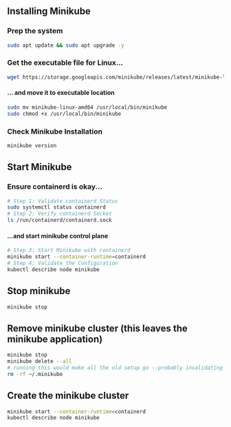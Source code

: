 ## Installing Minikube

### Prep the system
```bash
sudo apt update && sudo apt upgrade -y
```

### Get the executable file for Linux...
```bash
wget https://storage.googleapis.com/minikube/releases/latest/minikube-linux-amd64
```

#### ... and move it to executable location
```bash
sudo mv minikube-linux-amd64 /usr/local/bin/minikube
sudo chmod +x /usr/local/bin/minikube
```

### Check Minikube Installation
```bash
minikube version
```

## Start Minikube
### Ensure containerd is okay...
```bash
# Step 1: Validate containerd Status
sudo systemctl status containerd
# Step 2: Verify containerd Socket
ls /run/containerd/containerd.sock 
```

#### ...and start minikube control plane
```bash
# Step 3: Start Minikube with containerd
minikube start --container-runtime=containerd
# Step 4: Validate the Configuration
kubectl describe node minikube
```

## Stop minikube
```bash
minikube stop
```

## Remove minikube cluster (this leaves the minikube application)
```bash
minikube stop
minikube delete --all
# running this would make all the old setup go --probably invalidating any certs created using ~/.minkube/ca.crt cert etc.
rm -rf ~/.minikube
```

## Create the minikube cluster
```bash
minikube start --container-runtime=containerd
kubectl describe node minikube
```